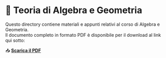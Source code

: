 # 📘 Teoria di Algebra e Geometria  

Questo directory contiene materiali e appunti relativi al corso di Algebra e Geometria.  
Il documento completo in formato PDF è disponibile per il download al link qui sotto:  

📥 **[Scarica il PDF](https://drive.google.com/file/d/1zRL3LFSTXMhQrx3ZngtHNgMWS5_nS-dt/view?usp=drive_link)**  
